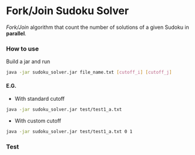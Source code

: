 # Fork/Join Sudoku Solver
<i>Fork/Join</i> algorithm that count the number of solutions of a given Sudoku in <b>parallel</b>.

### How to use

Build a jar and run

```bash
java -jar sudoku_solver.jar file_name.txt [cutoff_i] [cutoff_j] 
```

#### E.G.

* With standard cutoff
``` sh
java -jar sudoku_solver.jar test/test1_a.txt 
```

* With custom cutoff
``` sh
java -jar sudoku_solver.jar test/test1_a.txt 0 1 
```

### Test
